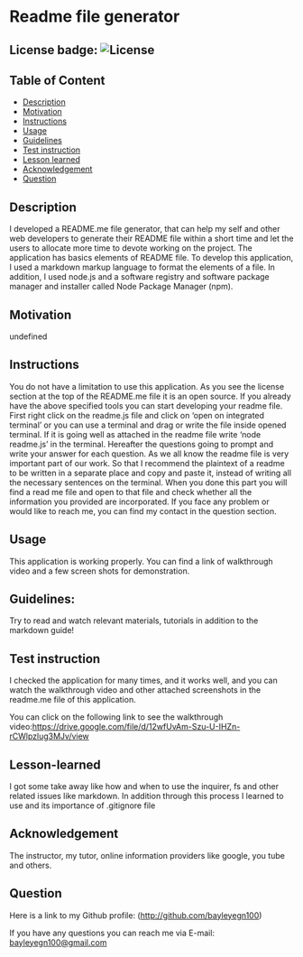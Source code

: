 # Readme file generator 
## License badge: ![License](https://img.shields.io/badge/License-undefined-blue.svg)
## Table of Content
- [Description](#description)
- [Motivation](#motivation)
- [Instructions](#instructions)
- [Usage](#usage)
- [Guidelines](#guidelines)
- [Test instruction](#test-instruction)
- [Lesson learned](#lesson)
- [Acknowledgement](#acknowledgement)
- [Question](#question)
## Description 

I developed a README.me file generator, that can help my self and other web developers to generate their README file within a short time and let the users to allocate more time to devote working on the project. The application has basics elements of README file. To develop this application, I used a markdown markup language to format the elements of a file. In addition, I used node.js and a software registry and software package manager and installer called Node Package Manager (npm). 

## Motivation 

undefined

## Instructions

You do not have a limitation to use this application. As you see the license section at the top of the README.me file it is an open source. If you already have the above specified tools you can start developing your readme file. First right click on the readme.js file and click on ‘open on integrated terminal’ or you can use a terminal and drag or write the file inside opened terminal. If it is going well as attached in the readme file write ‘node readme.js’ in the terminal. Hereafter the questions going to prompt and write your answer for each question. As we all know the readme file is very important part of our work. So that I recommend the plaintext of a readme to be written in a separate place and copy and paste it, instead of writing all the necessary sentences on the terminal. When you done this part you will find a read me file and open to that file and check whether all the information you provided are incorporated. If you face any problem or would like to reach me, you can find my contact in the question section. 

## Usage 

This application is working properly. You can find  a link of walkthrough video and a few screen shots for demonstration. 

## Guidelines: 

Try to read and watch relevant materials, tutorials in addition to the markdown guide!

## Test instruction 

I checked the application for many times, and it works well, and you can watch the walkthrough video and other attached screenshots in the readme.me file of this application. 

You can click on the following link to see the walkthrough video:https://drive.google.com/file/d/12wfUvAm-Szu-U-IHZn-rCWlpzlug3MJv/view

## Lesson-learned

I got some take away like how and when to use the inquirer, fs and other related issues like markdown. In addition through this process I learned to use and its importance of .gitignore file

## Acknowledgement

The instructor, my tutor, online information providers like google, you tube and others.  

## Question

Here is a link to my Github profile: (http://github.com/bayleyegn100)

If you have any questions you can reach me via E-mail: bayleyegn100@gmail.com 
